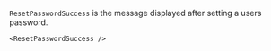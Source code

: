 `ResetPasswordSuccess` is the message displayed after setting a users password.

```
<ResetPasswordSuccess />
```
